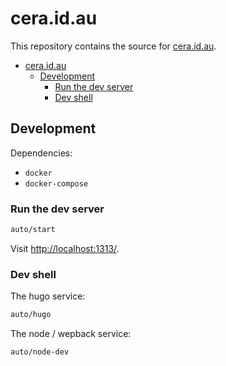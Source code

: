 # cera.id.au

This repository contains the source for [cera.id.au](https://cera.id.au/).

- [cera.id.au](#ceraidau)
  - [Development](#development)
    - [Run the dev server](#run-the-dev-server)
    - [Dev shell](#dev-shell)

## Development

Dependencies:

- `docker`
- `docker-compose`

### Run the dev server

```sh
auto/start
```

Visit <http://localhost:1313/>.

### Dev shell

The hugo service:

```sh
auto/hugo
```

The node / wepback service:

```sh
auto/node-dev
```

